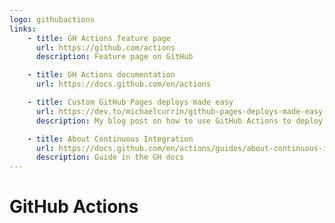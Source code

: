```yaml
---
logo: githubactions
links:
    - title: GH Actions feature page
      url: https://github.com/actions
      description: Feature page on GitHub

    - title: GH Actions documentation
      url: https://docs.github.com/en/actions

    - title: Custom GitHub Pages deploys made easy
      url: https://dev.to/michaelcurrin/github-pages-deploys-made-easy-343o
      description: My blog post on how to use GitHub Actions to deploy use any tech stack (Python, Jekyll, Node) to build and deploy a static site or SPA to GH Pages.

    - title: About Continuous Integration
      url: https://docs.github.com/en/actions/guides/about-continuous-integration
      description: Guide in the GH docs
---
```

# GitHub Actions
